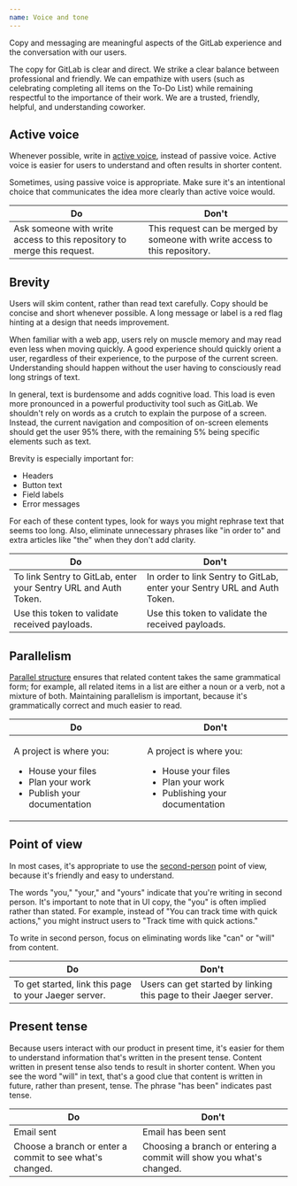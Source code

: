 ```yaml
---
name: Voice and tone
---
```


Copy and messaging are meaningful aspects of the GitLab experience and the conversation with our users. 

The copy for GitLab is clear and direct. We strike a clear balance between professional and friendly. We can empathize with users (such as celebrating completing all items on the To-Do List) while remaining respectful to the importance of their work. We are a trusted, friendly, helpful, and understanding coworker.

## Active voice

Whenever possible, write in [active voice](https://www.grammarly.com/blog/active-vs-passive-voice/), instead of passive voice. Active voice is easier for users to understand and often results in shorter content. 

Sometimes, using passive voice is appropriate. Make sure it's an intentional choice that communicates the idea more clearly than active voice would.

| Do  | Don't |
| --- |  ---  |
| Ask someone with write access to this repository to merge this request. | This request can be merged by someone with write access to this repository. |

## Brevity

Users will skim content, rather than read text carefully. Copy should be concise and short whenever possible. A long message or label is a red flag hinting at a design that needs improvement.

When familiar with a web app, users rely on muscle memory and may read even less when moving quickly. A good experience should quickly orient a user, regardless of their experience, to the purpose of the current screen. Understanding should happen without the user having to consciously read long strings of text.

In general, text is burdensome and adds cognitive load. This load is even more pronounced in a powerful productivity tool such as GitLab. We shouldn't rely on words as a crutch to explain the purpose of a screen. Instead, the current navigation and composition of on-screen elements should get the user 95% there, with the remaining 5% being specific elements such as text.

Brevity is especially important for:

* Headers
* Button text
* Field labels
* Error messages

For each of these content types, look for ways you might rephrase text that seems too long. Also, eliminate unnecessary phrases like "in order to" and extra articles like "the" when they don't add clarity.

| Do  | Don't |
| --- |  ---  |
| To link Sentry to GitLab, enter your Sentry URL and Auth Token. | In order to link Sentry to GitLab, enter your Sentry URL and Auth Token. |
| Use this token to validate received payloads. | Use this token to validate the received payloads. |

## Parallelism

[Parallel structure](https://writingcenter.gmu.edu/guides/parallel-structure) ensures that related content takes the same grammatical form; for example, all related items in a list are either a noun or a verb, not a mixture of both. Maintaining parallelism is important, because it's grammatically correct and much easier to read.

<table>
  <thead>
    <tr>
      <th>Do</th>
      <th>Don't</th>
    </tr>
  </thead>
  <tbody>
    <tr>
      <td>
        <p>A project is where you:</p>
        <ul>
          <li>House your files</li>
          <li>Plan your work</li>
          <li>Publish your documentation</li>
        </ul>
      </td>
      <td>
        <p>A project is where you:</p>
        <ul>
          <li>House your files</li>
          <li>Plan your work</li>
          <li>Publishing your documentation</li>
        </ul>
      </td>
    </tr>
  </tbody>
</table>

## Point of view

In most cases, it's appropriate to use the [second-person](https://www.quickanddirtytips.com/education/grammar/first-second-and-third-person?page=1) point of view, because it's friendly and easy to understand.

The words "you," "your," and "yours" indicate that you're writing in second person. It's important to note that in UI copy, the "you" is often implied rather than stated. For example, instead of "You can track time with quick actions," you might instruct users to "Track time with quick actions."

To write in second person, focus on eliminating words like "can" or "will" from content.

| Do | Don't |
| --- | --- |
| To get started, link this page to your Jaeger server. | Users can get started by linking this page to their Jaeger server. |

## Present tense

Because users interact with our product in present time, it's easier for them to understand information that's written in the present tense. Content written in present tense also tends to result in shorter content. When you see the word "will" in text, that's a good clue that content is written in future, rather than present, tense. The phrase "has been" indicates past tense.

| Do | Don't |
| --- | --- |
| Email sent | Email has been sent |
| Choose a branch or enter a commit to see what's changed. | Choosing a branch or entering a commit will show you what's changed. |

